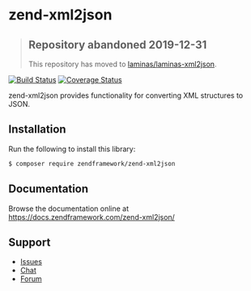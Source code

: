 # zend-xml2json

> ## Repository abandoned 2019-12-31
>
> This repository has moved to [laminas/laminas-xml2json](https://github.com/laminas/laminas-xml2json).

[![Build Status](https://secure.travis-ci.org/zendframework/zend-xml2json.svg?branch=master)](https://secure.travis-ci.org/zendframework/zend-xml2json)
[![Coverage Status](https://coveralls.io/repos/github/zendframework/zend-xml2json/badge.svg?branch=master)](https://coveralls.io/github/zendframework/zend-xml2json?branch=master)

zend-xml2json provides functionality for converting XML structures to JSON.

## Installation

Run the following to install this library:

```bash
$ composer require zendframework/zend-xml2json
```

## Documentation

Browse the documentation online at https://docs.zendframework.com/zend-xml2json/

## Support

* [Issues](https://github.com/zendframework/zend-xml2json/issues/)
* [Chat](https://zendframework-slack.herokuapp.com/)
* [Forum](https://discourse.zendframework.com/)
